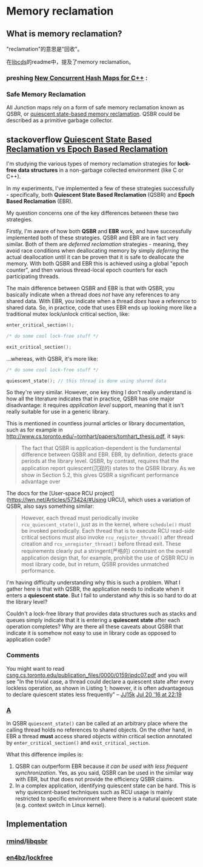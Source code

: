 # Memory reclamation

## What is memory reclamation?

"reclamation"的意思是"回收"。

在[libcds](https://github.com/khizmax/libcds)的readme中，提及了memory reclamation。



### preshing [New Concurrent Hash Maps for C++](https://preshing.com/20160201/new-concurrent-hash-maps-for-cpp/) :

### Safe Memory Reclamation

All Junction maps rely on a form of safe memory reclamation known as QSBR, or [quiescent state-based memory reclamation](http://preshing.com/20160726/using-quiescent-states-to-reclaim-memory). QSBR could be described as a primitive garbage collector.





## stackoverflow [Quiescent State Based Reclamation vs Epoch Based Reclamation](https://stackoverflow.com/questions/36573370/quiescent-state-based-reclamation-vs-epoch-based-reclamation)

I'm studying the various types of memory reclamation strategies for **lock-free data structures** in a non-garbage collected environment (like C or C++).

In my experiments, I've implemented a few of these strategies successfully - specifically, both **Quiescent State Based Reclamation** (QSBR) and **Epoch Based Reclamation** (EBR).

My question concerns one of the key differences between these two strategies.

Firstly, I'm aware of how both **QSBR** and **EBR** work, and have successfully implemented both of these strategies. QSBR and EBR are in fact very similar. Both of them are *deferred reclamation* strategies - meaning, they avoid race conditions when deallocating memory by simply *deferring* the actual deallocation until it can be proven that it is safe to deallocate the memory. With both QSBR and EBR this is achieved using a global "epoch counter", and then various thread-local epoch counters for each participating threads.

The main difference between QSBR and EBR is that with QSBR, you basically indicate when a thread does *not* have any references to any shared data. With EBR, you indicate when a thread *does* have a reference to shared data. So, in practice, code that uses EBR ends up looking more like a traditional mutex lock/unlock critical section, like:

```C++
enter_critical_section();

/* do some cool lock-free stuff */

exit_critical_section();
```

...whereas, with QSBR, it's more like:

```C++
/* do some cool lock-free stuff */

quiescent_state(); // this thread is done using shared data
```


So they're very similar. However, one key thing I don't really understand is how all the literature indicates that in practice, QSBR has one major disadvantage: it requires *application level* support, meaning that it isn't really suitable for use in a generic library.

This is mentioned in countless journal articles or library documentation, such as for example in http://www.cs.toronto.edu/~tomhart/papers/tomhart_thesis.pdf, it says:

> The fact that QSBR is application-dependent is the fundamental difference between QSBR and EBR. EBR, by definition, detects grace periods at the library level. QSBR, by contrast, requires that the application report quiescent(沉寂的) states to the QSBR library. As we show in Section 5.2, this gives QSBR a significant performance advantage over

The docs for the [User-space RCU project](https://lwn.net/Articles/573424/#Using URCU), which uses a variation of QSBR, also says something similar:

> However, each thread must periodically invoke `rcu_quiescent_state()`, just as in the kernel, where `schedule()` must be invoked periodically. Each thread that is to execute RCU read-side critical sections must also invoke `rcu_register_thread()` after thread creation and `rcu_unregister_thread()` before thread exit. These requirements clearly put a stringent(严格的) constraint on the overall application design that, for example, prohibit the use of QSBR RCU in most library code, but in return, QSBR provides unmatched performance.

I'm having difficulty understanding why this is such a problem. What I gather here is that with QSBR, the application needs to indicate when it enters a **quiescent state**. But I fail to understand *why* this is so hard to do at the library level?

Couldn't a lock-free library that provides data structures such as stacks and queues simply indicate that it is entering a **quiescent state** after each operation completes? Why are there all these caveats about QSBR that indicate it is somehow not easy to use in library code as opposed to application code?

### Comments

You might want to read [csng.cs.toronto.edu/publication_files/0000/0159/jpdc07.pdf](http://csng.cs.toronto.edu/publication_files/0000/0159/jpdc07.pdf) and you will see "In the trivial case, a thread could declare a quiescent state after every lockless operation, as shown in Listing 1; however, it is often advantageous to declare quiescent states less frequently" – [JJ15k](https://stackoverflow.com/users/1514498/jj15k) [Jul 20 '16 at 22:19](https://stackoverflow.com/questions/36573370/quiescent-state-based-reclamation-vs-epoch-based-reclamation#comment64385038_36573370) 

### [A](https://stackoverflow.com/a/42224909)



In QSBR `quiescent_state()` can be called at an arbitrary place where the calling thread holds no references to shared objects. On the other hand, in EBR a thread **must** access shared objects within critical section annotated by `enter_critical_section()` and `exit_critical_section`.

What this difference impiles is:

1. QSBR can outperform EBR because *it can be used with less frequent synchronization*. Yes, as you said, QSBR can be used in the similar way with EBR, but that does not provide the efficiency QSBR claims.
2. In a complex application, identifying quiescent state can be hard. This is why quiescent-based techniques such as RCU usage is mainly restricted to specific environment where there is a natural quiecent state (e.g. context switch in Linux kernel).



## Implementation

### [rmind](https://github.com/rmind)/**[libqsbr](https://github.com/rmind/libqsbr)**



### [en4bz](https://github.com/en4bz)/**[lockfree](https://github.com/en4bz/lockfree)**